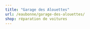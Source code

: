 ```yaml
---
title: "Garage des Alouettes"
url: /eaubonne/garage-des-alouettes/
shop: réparation de voitures
---
```

